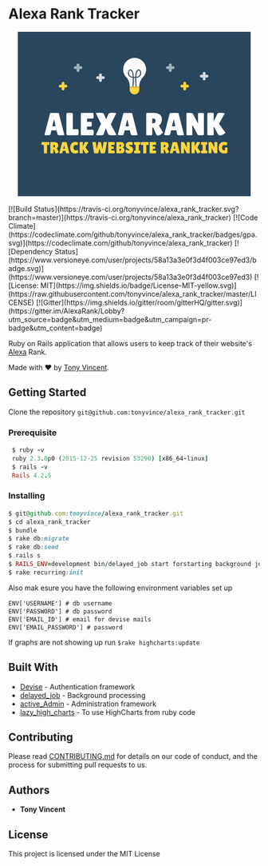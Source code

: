 # Alexa Rank Tracker
<p align="center">
  <img src="https://raw.githubusercontent.com/tonyvince/alexa_rank_tracker/master/public/logo.png", alt="logo"/>
</p>
[![Build Status](https://travis-ci.org/tonyvince/alexa_rank_tracker.svg?branch=master)](https://travis-ci.org/tonyvince/alexa_rank_tracker)
[![Code Climate](https://codeclimate.com/github/tonyvince/alexa_rank_tracker/badges/gpa.svg)](https://codeclimate.com/github/tonyvince/alexa_rank_tracker)
[![Dependency Status](https://www.versioneye.com/user/projects/58a13a3e0f3d4f003ce97ed3/badge.svg)](https://www.versioneye.com/user/projects/58a13a3e0f3d4f003ce97ed3)
[![License: MIT](https://img.shields.io/badge/License-MIT-yellow.svg)](https://raw.githubusercontent.com/tonyvince/alexa_rank_tracker/master/LICENSE)
[![Gitter](https://img.shields.io/gitter/room/gitterHQ/gitter.svg)](https://gitter.im/AlexaRank/Lobby?utm_source=badge&utm_medium=badge&utm_campaign=pr-badge&utm_content=badge)

Ruby on Rails application that allows users to keep track of their website's <a href="http://www.alexa.com/siteinfo">Alexa</a> Rank.


Made with ❤️ by <a href="mailto:tonyvince7@gmail.com">Tony Vincent</a>.



## Getting Started

Clone the repository `git@github.com:tonyvince/alexa_rank_tracker.git`

### Prerequisite

```ruby
 $ ruby -v
 ruby 2.3.0p0 (2015-12-25 revision 53290) [x86_64-linux]
 $ rails -v
 Rails 4.2.5

```


### Installing



```ruby
$ git@github.com:tonyvince/alexa_rank_tracker.git
$ cd alexa_rank_tracker
$ bundle
$ rake db:migrate
$ rake db:seed
$ rails s
$ RAILS_ENV=development bin/delayed_job start forstarting background jobs
$ rake recurring:init


```

Also mak esure you have the following environment variables set up

```
ENV['USERNAME'] # db username
ENV['PASSWORD'] # db password
ENV['EMAIL_ID'] # email for devise mails
ENV['EMAIL_PASSWORD'] # password 
```
If graphs are not showing up run `$rake highcharts:update`

## Built With

* [Devise](https://github.com/plataformatec/devise) - Authentication framework
* [delayed_job](https://github.com/collectiveidea/delayed_job_active_record) - Background processing
* [active_Admin](https://github.com/activeadmin/activeadmin) - Administration framework
* [lazy_high_charts](https://github.com/michelson/lazy_high_charts) - To use HighCharts from ruby code

## Contributing

Please read [CONTRIBUTING.md](https://gist.github.com/PurpleBooth/b24679402957c63ec426) for details on our code of conduct, and the process for submitting pull requests to us.

 

## Authors

* **Tony Vincent** 

## License

This project is licensed under the MIT License